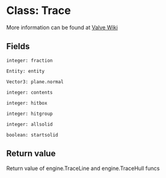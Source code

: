 # Class: Trace
More information can be found at [Valve Wiki](https://developer.valvesoftware.com/wiki/UTIL_TraceLine#trace_t_.26tr)


## Fields
```integer: fraction```


```Entity: entity```


```Vector3: plane.normal```


```integer: contents```


```integer: hitbox```


```integer: hitgroup```


```integer: allsolid```


```boolean: startsolid```


## Return value
Return value of engine.TraceLine and engine.TraceHull funcs







